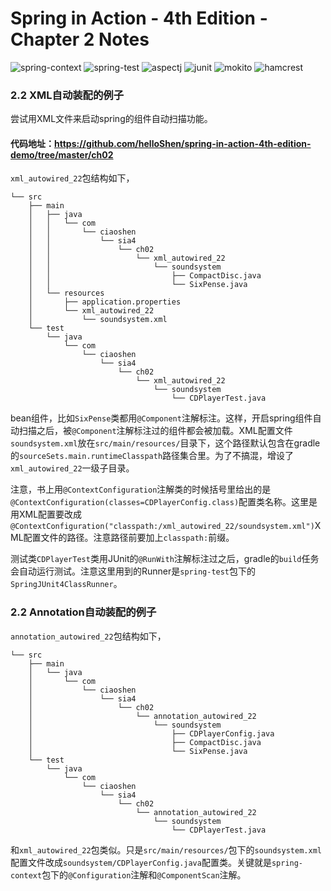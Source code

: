 # Spring in Action - 4th Edition - Chapter 2 Notes

![spring-context](https://img.shields.io/badge/spring--context-5.1.6-brightgreen.svg) ![spring-test](https://img.shields.io/badge/spring--test-5.1.6-brightgreen.svg) ![aspectj](https://img.shields.io/badge/aspectjweaver-1.9.3-brightgreen.svg) ![junit](https://img.shields.io/badge/junit-4.12-brightgreen.svg) ![mokito](https://img.shields.io/badge/mokito--core-2.23.4-brightgreen.svg) ![hamcrest](https://img.shields.io/badge/hamcrest--core-1.3-brightgreen.svg)

### 2.2 XML自动装配的例子
尝试用XML文件来启动spring的组件自动扫描功能。

#### 代码地址：<https://github.com/helloShen/spring-in-action-4th-edition-demo/tree/master/ch02>
`xml_autowired_22`包结构如下，
```
└── src
    ├── main
    │   ├── java
    │   │   └── com
    │   │       └── ciaoshen
    │   │           └── sia4
    │   │               └── ch02
    │   │                   └── xml_autowired_22
    │   │                       └── soundsystem
    │   │                           ├── CompactDisc.java
    │   │                           └── SixPense.java
    │   └── resources
    │       ├── application.properties
    │       └── xml_autowired_22
    │           └── soundsystem.xml
    └── test
        └── java
            └── com
                └── ciaoshen
                    └── sia4
                        └── ch02
                            └── xml_autowired_22
                                └── soundsystem
                                    └── CDPlayerTest.java
```

bean组件，比如`SixPense`类都用`@Component`注解标注。这样，开启spring组件自动扫描之后，被`@Component`注解标注过的组件都会被加载。XML配置文件`soundsystem.xml`放在`src/main/resources/`目录下，这个路径默认包含在gradle的`sourceSets.main.runtimeClasspath`路径集合里。为了不搞混，增设了`xml_autowired_22`一级子目录。

注意，书上用`@ContextConfiguration`注解类的时候括号里给出的是`@ContextConfiguration(classes=CDPlayerConfig.class)`配置类名称。这里是用XML配置要改成`@ContextConfiguration("classpath:/xml_autowired_22/soundsystem.xml")`XML配置文件的路径。注意路径前要加上`classpath:`前缀。

测试类`CDPlayerTest`类用JUnit的`@RunWith`注解标注过之后，gradle的`build`任务会自动运行测试。注意这里用到的Runner是`spring-test`包下的`SpringJUnit4ClassRunner`。

### 2.2 Annotation自动装配的例子
`annotation_autowired_22`包结构如下，
```
└── src
    ├── main
    │   └── java
    │       └── com
    │           └── ciaoshen
    │               └── sia4
    │                   └── ch02
    │                       └── annotation_autowired_22
    │                           └── soundsystem
    │                               ├── CDPlayerConfig.java
    │                               ├── CompactDisc.java
    │                               └── SixPense.java
    └── test
        └── java
            └── com
                └── ciaoshen
                    └── sia4
                        └── ch02
                            └── annotation_autowired_22
                                └── soundsystem
                                    └── CDPlayerTest.java
```    

和`xml_autowired_22`包类似。只是`src/main/resources/`包下的`soundsystem.xml`配置文件改成`soundsystem/CDPlayerConfig.java`配置类。关键就是`spring-context`包下的`@Configuration`注解和`@ComponentScan`注解。
